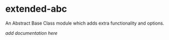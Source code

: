 # extended-abc

An Abstract Base Class module which adds extra functionality and options. 

_*add documentation here*_
